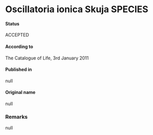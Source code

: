 # Oscillatoria ionica Skuja SPECIES

#### Status
ACCEPTED

#### According to
The Catalogue of Life, 3rd January 2011

#### Published in
null

#### Original name
null

### Remarks
null